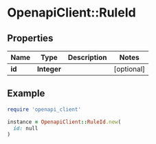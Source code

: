# OpenapiClient::RuleId

## Properties

| Name | Type | Description | Notes |
| ---- | ---- | ----------- | ----- |
| **id** | **Integer** |  | [optional] |

## Example

```ruby
require 'openapi_client'

instance = OpenapiClient::RuleId.new(
  id: null
)
```

